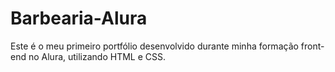 # Barbearia-Alura
Este é o meu primeiro portfólio desenvolvido durante minha formação front-end no Alura, utilizando HTML e CSS.
